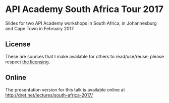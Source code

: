 # API Academy South Africa Tour 2017

Slides for two API Academy workshops in South Africa, in Johannesburg and Cape Town in February 2017.


## License

These are sources that I make available for others to read/use/reuse; please respect [the licensing](../LICENSE).


## Online

The presentation version for this talk is available online at http://dret.net/lectures/south-africa-2017/

